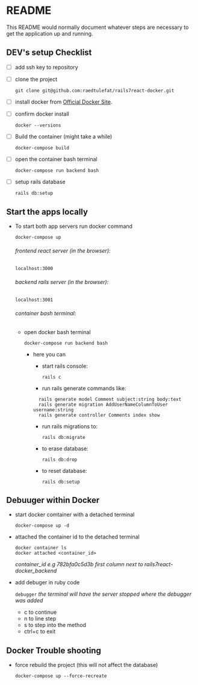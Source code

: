 # README

This README would normally document whatever steps are necessary to get the application up and running.


## DEV's setup Checklist
- [ ] add ssh key to repository
- [ ] clone the project

  `git clone git@github.com:raedtulefat/rails7react-docker.git`
- [ ] install docker from [Official Docker Site](https://docs.docker.com/desktop/mac/install/).
- [ ] confirm docker install

  `docker --versions`
- [ ] Build the container (might take a while)

  `docker-compose build`  
- [ ] open the container bash terminal

  `docker-compose run backend bash`
- [ ] setup rails database

  `rails db:setup`

## Start the apps locally
- To start both app servers run docker command

  `docker-compose up`
  ###### frontend react server (in the browser):

  `localhost:3000`
  ###### backend rails server (in the browser):

  `localhost:3001`
  ###### container bash terminal:
  - open docker bash terminal

    `docker-compose run backend bash`
    * here you can
      - start rails console:

        `rails c`
      - run rails generate commands like:
      ```
        rails generate model Comment subject:string body:text
        rails generate migration AddUserNameColumnToUser username:string
        rails generate controller Comments index show
      ```
      - run rails migrations to:

        `rails db:migrate`
      - to erase database:

        `rails db:drop`
      - to reset database:

        `rails db:setup`

## Debuuger within Docker
  - start docker comtainer with a detached terminal

    `docker-compose up -d`
  - attached the container id to the detached terminal

    ```
    docker container ls
    docker attached <container_id>
    ```
    *container_id e.g 782bfa0c5d3b first column next to rails7react-docker_backend*
  - add debuger in ruby code

    `debugger` *the terminal will have the server stopped where the debugger was added*
    * c to continue
    * n to line step
    * s to step into the method
    * ctrl+c to exit

## Docker Trouble shooting
  - force rebuild the project (this will not affect the database)

    `docker-compose up --force-recreate`